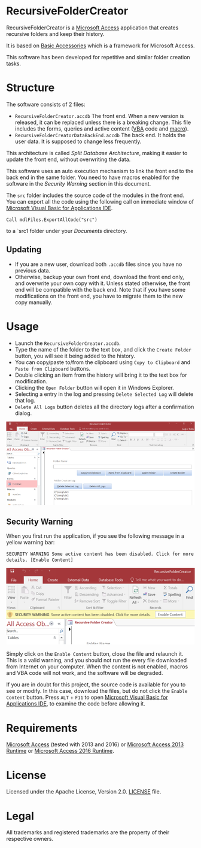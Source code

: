 # RecursiveFolderCreator

RecursiveFolderCreator is a [Microsoft Access](https://products.office.com/en-us/access) application that
creates recursive folders and keep their history.

It is based on [Basic Accessories](https://github.com/caglartoklu/basic-accessories)
which is a framework for Microsoft Access.

This software has been developed for repetitive and similar folder creation tasks.


# Structure

The software consists of 2 files:
* `RecursiveFolderCreator.accdb` The front end. When a new version is released,
it can be replaced unless there is a breaking change.
This file includes the forms, queries and active content
([VBA](https://github.com/OfficeDev/VBA-content) code
and [macro](https://msdn.microsoft.com/en-us/library/office/dn161227.aspx)).
* `RecursiveFolderCreatorDataBackEnd.accdb` The back end. It holds the user data.
It is supposed to change less frequently.

This architecture is called *Split Database Architecture*, making it easier to update the front end,
without overwriting the data.

This software uses an auto execution mechanism to link the front end to the back end in the same folder.
You need to have macros enabled for the software in the *Security Warning* section in this document.

The `src` folder includes the source code of the modules in the front end.
You can export all the code using the following call on immediate window of
[Microsoft Visual Basic for Applications IDE](https://en.wikipedia.org/wiki/Visual_Basic_for_Applications).
```vbnet
Call mdlFiles.ExportAllCode("src")
```
to a `src1 folder under your *Documents* directory.

## Updating

- If you are a new user, download both `.accdb` files since you have no previous data.
- Otherwise, backup your own front end, download the front end only, and overwrite your own copy with it.
Unless stated otherwise, the front end will be compatible with the back end.
Note that if you have some modifications on the front end, you have to migrate them to the new copy manually.


# Usage

- Launch the `RecursiveFolderCreator.accdb`.
- Type the name of the folder to the text box, and click the `Create Folder` button, you will see it being added to the history.
- You can copy/paste to/from the clipboard using `Copy to Clipboard` and `Paste from Clipboard` buttons.
- Double clicking an item from the history will bring it to the text box for modification.
- Clicking the `Open Folder` button will open it in Windows Explorer.
- Selecting a entry in the log and pressing `Delete Selected Log` will delete that log.
- `Delete All Logs` button deletes all the directory logs after a confirmation dialog.

![screenshot1.png](https://raw.githubusercontent.com/caglartoklu/recursivefoldercreator/master/media/screenshot1.png)

## Security Warning

When you first run the application, if you see the following message in a yellow warning bar:

```
SECURITY WARNING Some active content has been disabled. Click for more details. [Enable Content]
```

![security_warning1.png](https://raw.githubusercontent.com/caglartoklu/recursivefoldercreator/master/media/security_warning1.png)

Simply click on the `Enable Content` button, close the file and relaunch it.
This is a valid warning, and you should not run the every file downloaded from Internet on your computer.
When the content is not enabled, macros and VBA code will not work, and the software will be degraded.

If you are in doubt for this project, the source code is available for you to see or modify.
In this case, download the files, but do not click the `Enable Content` button.
Press `ALT` + `F11` to open
[Microsoft Visual Basic for Applications IDE](https://en.wikipedia.org/wiki/Visual_Basic_for_Applications),
to examine the code before allowing it.


# Requirements

[Microsoft Access](https://products.office.com/en-us/access) (tested with 2013 and 2016)
or
[Microsoft Access 2013 Runtime](https://www.microsoft.com/en-us/download/details.aspx?id=39358)
or
[Microsoft Access 2016 Runtime](https://www.microsoft.com/en-us/download/details.aspx?id=50040).


# License

Licensed under the Apache License, Version 2.0.
[LICENSE](https://github.com/caglartoklu/recursivefoldercreator/blob/master/LICENSE) file.


# Legal

All trademarks and registered trademarks are the property of their respective owners.
